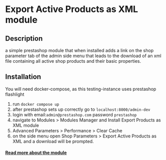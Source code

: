 # Export Active Products as XML module
## Description
a simple prestashop module that when installed adds a link on the shop parameter tab of the admin side menu that leads to the download of an xml file containing all active shop products and their basic properties.

## Installation
You will need docker-compose, as this testing-instance uses prestashop flashlight
1. run ```docker compose up```
2. after prestashop sets up correctly go to ```localhost:8000/admin-dev```
3. login with email:```admin@prestashop.com``` password ```prestashop```
4. navigate to Modules > Modules Manager and Install Export Products as XML module
5. Advanced Parameters > Performance > Clear Cache
6. on the side menu open Shop Parameters > Export Active Products as XML and a download will be prompted.

#### [Read more about the module](modules/activeproductexportxml/Readme.md)